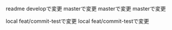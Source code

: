 readme
developで変更
masterで変更
masterで変更
masterで変更

local feat/commit-testで変更
local feat/commit-testで変更
